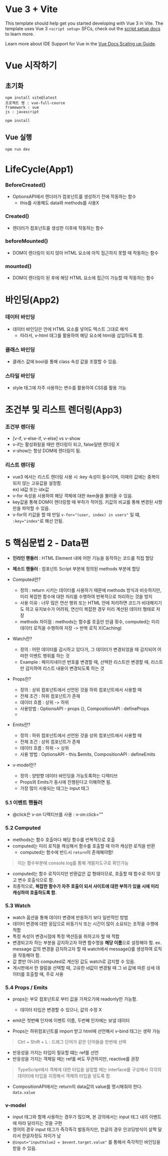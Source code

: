 # Vue 3 + Vite

This template should help get you started developing with Vue 3 in Vite. The template uses Vue 3 `<script setup>` SFCs, check out the [script setup docs](https://v3.vuejs.org/api/sfc-script-setup.html#sfc-script-setup) to learn more.

Learn more about IDE Support for Vue in the [Vue Docs Scaling up Guide](https://vuejs.org/guide/scaling-up/tooling.html#ide-support).

# Vue 시작하기
## 초기화
```
npm install vite@latest
프로젝트 명 : vue-full-cource
framework : vue
js : javascript
```

```
npm install
```

## Vue 실행
```
npm run dev
```

# LifeCycle(App1)
### BeforeCreated()
- OptionsAPI에서 렌더러가 컴포넌트를 생성하기 전에 작동하는 함수
  - this를 사용해도 data와 methods를 사용X

### Created()
- 렌더러가 컴포넌트를 생성한 이후에 작동하는 함수

### beforeMounted() 
- DOM이 렌더링이 되지 않아 HTML 요소에 아직 접근하지 못할 때 작동하는 함수

### mounted()
- DOM이 렌더링이 된 후에 해당 HTML 요소에 접근이 가능할 때 작동하는 함수

# 바인딩(App2)
### 데이터 바인딩
- 데이터 바인딩은 안에 HTML 요소를 넣어도 텍스트 그대로 해석
  - 따라서, v-html 태그를 활용하여 해당 요소에 html을 삽입하도록 함.

### 클래스 바인딩
- 클래스 값에 bool을 통해 class 속성 값을 조절할 수 있음.

### 스타일 바인딩
- style 태그에 자주 사용하는 변수를 활용하여 CSS를 활용 가능

# 조건부 및 리스트 렌더링(App3)
### 조건부 렌더링
- [v-if, v-else-if, v-else] vs v-show
- v-if는 활성화됬을 때만 렌더링이 되고, false일땐 렌더링 X
- v-show는 항상 DOM에 렌더링이 됨.

### 리스트 렌더링
- vue3 에서는 리스트 렌더링 사용 시 :key 속성이 필수이며, 이때의 값에는 중복이 되지 않는 고유값을 설정함.  
ex) id값 또는 idx값 
- v-for 속성을 사용하여 해당 객체에 대한 item들을 불러올 수 있음.
- key값을 통해 DOM이 렌더링할 때 부하가 적어짐. 키값의 비교를 통해 변경된 사항만을 파악할 수 있음.
- v-for의 키값을 할 때 만일 `v-for="(user, index) in users"` 일 떄, `:key="index"`로 해선 안됨.

# 5 핵심문법 2 - Data편
- **인라인 핸들러** : HTML Element 내에 어떤 기능을 동작하는 코드를 직접 할당

- **메소드 핸들러** : 컴포넌트 Script 부분에 정의된 methods 부분에 할당

- Computed란?
  - 정의 : return 시키는 데이터를 사용하기 때문에 methods 방식과 비슷하지만, 미리 복잡한 함수에 대한 처리를 수행하여 반복적으로 처리하는 것을 방지
  - 사용 이유 : 너무 많은 연산 행위 또는 HTML 안에 처리하면 코드가 비대해지기도 하고 유지보수가 어려워, 연산이 복잡한 경우 미리 계산된 데이터 형태로 저장
  - methods 차이점 : methods는 함수를 호출만 만큼 횟수, computed는 미리 데이터 로직을 수행하여 저장 -> 반복 로직 X(Caching)
- Watch란?
  - 정의 : 어떤 데이터를 감시하고 있다가, 그 데이터가 변경되었을 때 감지되어 어떠한 이벤트 행위를 하는 것
  - Example : 페이지네이션 번호를 변경할 때, 선택한 리스트만 변경할 때, 리스트만 감지하여 리스트 내용이 변경되도록 하는 것

- Props란?
  - 정의 : 상위 컴포넌트에서 선언된 것을 하위 컴포넌트에서 사용할 때
  - 전체 조건 : 하위 컴포넌트가 존재
  - 데이터 흐름 : 상위 -> 하위
  - 사용방법 : OptionsAPI - props {}, CompositionAPI : defineProps
  - 

- Emits란?
  - 정의 : 하위 컴포넌트에서 선언된 것을 상위 컴포넌트에서 사용할 때
  - 전체 조건 : 상위 컴포넌트가 존재
  - 데이터 흐름 : 하위 -> 상위
  - 사용 방법 : OptionsAPI - this.$emits, CompositionAPI : defineEmits

- v-model란?
  - 정의 : 양방향 데이터 바인딩을 가능토록하는 디렉티브
  - Props와 Emits가 동시에 진행된다고 이해하면 됨.
  - 가장 많이 사용되는 태그는 input 태그

### 5.1 이벤트 핸들러
- @click은 v-on 디렉티브를 사용 : v-on:click=""

### 5.2 Computed
- methods는 함수 호출마다 해당 함수를 반복적으로 호출
- computed는 미리 로직을 캐싱해서 함수를 호출할 때 아까 캐싱한 로직을 반환
  - computed는 함수에 반드시 `return`이 존재해야함!
> 이는 함수부분에 console.log를 통해 개발자도구로 확인가능
- computed는 함수 로직이지만 반환값은 값 형태이므로, 호출할 때 함수로 하지 않고 변수 호출식으로 함.
- 최종적으로, **복잡한 함수가 자주 호출이 되서 사이트에 대한 부하가 있을 시에 미리 캐싱하여 호출하도록 함.**

### 5.3 Watch
- watch 옵션을 통해 데이터 변경에 반응하기 보다 일반적인 방법
- 데이터 변경에 대한 응답으로 비동기식 또는 시간이 많이 소요되는 조작을 수행에 적합
- 특정 속성이 변경시점에 특정 액션등을 취하고자 할 때 적합
- 변경되고자 하는 부분을 감지하고자 하면 함수명을 **해당 이름**으로 설정해야 함.
ex. message 값의 변경을 감지하고자 할 때 watch에서 message()를 생성하여 로직을 작동해야 함.
- 값 뿐만 아니라 computed로 계산된 값도 watch로 감지할 수 있음.
- 게시판에서 한 컬럼을 선택할 때, 고유한 id값이 변경될 때 그 id 값에 따른 상세 데이터를 호출할 때, 주로 사용

### 5.4 Props / Emits
- props는 부모 컴포넌트로 부터 값을 가져오기에 readonly만 가능함.
  - 데이터 타입은 변경할 수 있으나, 값의 수정 X
- emit은 첫번째 인자에 이벤트 이름, 두번째 인자에는 보낼 데이터

- Props는 하위컴포넌트를 import 받고 html에 선언해서 v-bind 태그는 생략 가능
> Ctrl + Shift + L : 드래그 단어가 같은 단어들을 한번에 선택

- 반응성을 가지는 타입이 필요할 떄는 ref를 선언
- 반응성을 가지는 객체일 때는 ref를 써도 무관하지만, reactive를 권장
> TypeScript에서 객체에 대한 타입을 설정할 때는 interface를 구성해서 각각의 데이터에 타입을 지정해서 객체의 타입을 넣도록 함.

- CompositionAPI에서는 return의 data값의 value를 명시해줘야 한다. `data.value`

### v-model
- input 태그와 함께 사용하는 경우가 많으며, 본 강의에서는 input 태그 내의 이벤트에 따라 달라지는 것을 구현
- 영어의 경우 input 태그가 즉각즉각 발동하지만, 한글의 경우 인코딩방식이 살짝 달라서 한글자정도 차이가 남
- `@input="inputValue2 = $event.target.value"` 를 통해서 즉각적인 바인딩을 받을 수 있음.
